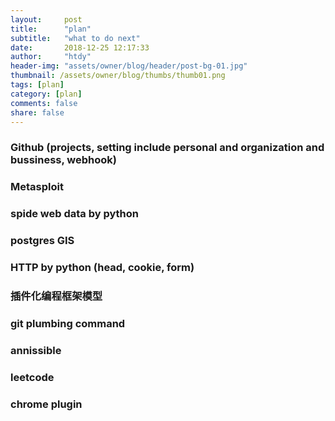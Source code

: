 ```yaml
---
layout:     post
title:      "plan"
subtitle:   "what to do next"
date:       2018-12-25 12:17:33
author:     "htdy"
header-img: "assets/owner/blog/header/post-bg-01.jpg"
thumbnail: /assets/owner/blog/thumbs/thumb01.png
tags: [plan]
category: [plan]
comments: false
share: false
---
```

### Github (projects, setting include personal and organization and bussiness, webhook)
### Metasploit
### spide web data by python 
### postgres GIS
### HTTP by python (head, cookie, form)
### 插件化编程框架模型
### git plumbing command
### annissible
### leetcode
### chrome plugin
